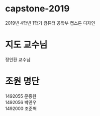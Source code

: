 # capstone-2019  
2019년 4학년 1학기 컴퓨터 공학부 캡스톤 디자인

# 지도 교수님
정인환 교수님

# 조원 명단
1492055 문종원  
1492056 박민우  
1492000 조준혁  
